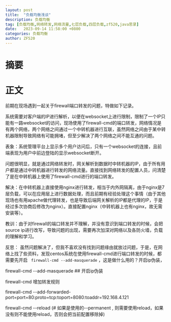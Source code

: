 ```yaml
---
layout: post
title:  "负载均衡浅谈"
description: 负载均衡
tag: [负载均衡,网络转发,网络流量,七层负载,四层负载,zf520,java思录]
date:   2023-09-14 11:58:00 +0800
categories: 负载均衡
author: ZF520
---
```

# 摘要


# 正文
前期在现场遇到一起关于firewall端口转发的问题，特做如下记录。

系统需要对客户端的IP进行解析，以便在websocket上进行限制，限制了一个IP只能有一路websocket的访问，现场使用了firewall-cmd的端口转发，网络情况是有两个网络，两个网络之间通过一个中转机器进行互联，虽然网络之间由于某中转机器限制导致网络有可能拥堵，但至少解决了两个网络之间不能互通的问题。

表象：系统管理平台上显示多个用户访问后，只有一个websocket的连接，且前端表现为用户中前边登陆的显示websocket断开。

问题很明显，就是通过网络转发时，网关解析到数据时中转机器的IP，由于所有用户都是通过中转机器进行转发的网络流量。直接找到网络转发的配置人员，问清楚了是在中转机器上使用了firewall-cmd进行的端口转发。

解决：在中转机器上直接使用nginx进行转发，相当于内外网隔离，由于nginx是7层负载，可以在应用层上进行数据处理，而且前期有经验处理这个事情（由于其他现场也有用apache做代理转发，也是导致后端网关解析的IP都是代理的IP，于是经过多次协商后修改为nginx）。直接配置nginx（中转机器上也有nginx，故无需安装等）。

教训：由于对firewall的端口转发并不理解，并没有意识到端口转发的时候，会把source ip进行改写，导致问题的出现，需要再次加深对网络以及各防火墙，负载的理解和学习。



反思： 虽然问题解决了，但我不喜欢没有找到问题缘由就放过问题，于是，在网络上找了些资料，发现centos系统在使用firewall-cmd进行端口转发的时候，都需要先开启 ` firewall-cmd --add-masquerade` ，这是做什么用的？开启ip伪装，



firewall-cmd --add-masquerade  ## 开启ip伪装



firewall-cmd 增加转发规则

firewall-cmd --add-forwarded-port=port=80:proto=tcp:toport=8080:toaddr=192.168.4.121

firewall-cmd --reload (# 如果是使用的--permanent , 则需要使用reload，如果没有则不能使用reload，否则会把当前配置移除掉)



